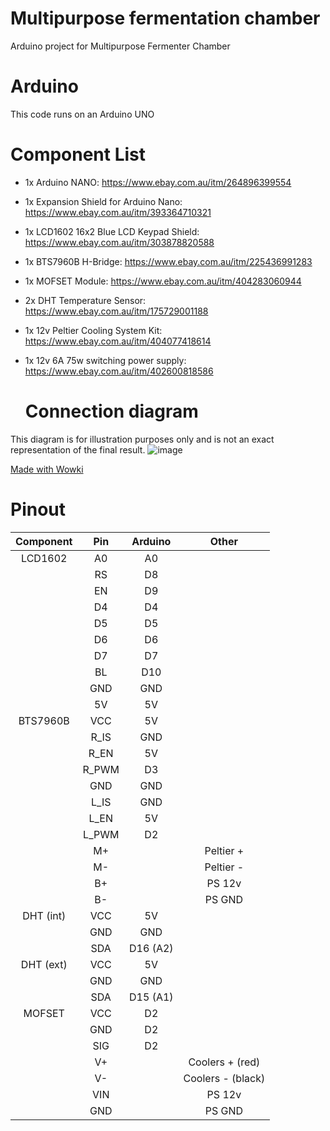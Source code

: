 # Multipurpose fermentation chamber
Arduino project for Multipurpose Fermenter Chamber

# Arduino
This code runs on an Arduino UNO

# Component List
- 1x Arduino NANO: https://www.ebay.com.au/itm/264896399554
- 1x Expansion Shield for Arduino Nano: https://www.ebay.com.au/itm/393364710321
- 1x LCD1602 16x2 Blue LCD Keypad Shield: https://www.ebay.com.au/itm/303878820588
- 1x BTS7960B H-Bridge: https://www.ebay.com.au/itm/225436991283
- 1x MOFSET Module: https://www.ebay.com.au/itm/404283060944
- 2x DHT Temperature Sensor: https://www.ebay.com.au/itm/175729001188
- 1x 12v Peltier Cooling System Kit: https://www.ebay.com.au/itm/404077418614
- 1x 12v 6A 75w switching power supply: https://www.ebay.com.au/itm/402600818586

  # Connection diagram
This diagram is for illustration purposes only and is not an exact representation of the final result.
  ![image](https://github.com/uron83/fermenter/assets/13381582/39977fab-4b40-4d80-8e1b-e50b70dbffa9)
  
  [Made with Wowki](https://wokwi.com/projects/377011821229324289)
  

  # Pinout
| Component | Pin  | Arduino | Other  |
|:---:|:---:|:---:|:---:|
| LCD1602 | A0  | A0  |   |
|   | RS  | D8  |   |
|   | EN  | D9  |   |
|   | D4  | D4  |   |
|   | D5  | D5  |   |
|   | D6  | D6  |   |
|   | D7  | D7  |   |
|   | BL  | D10  |   |
|   | GND  | GND  |   |
|   | 5V  | 5V  |   |
| BTS7960B | VCC  | 5V  |   |
|  | R_IS  | GND  |   |
|  | R_EN  | 5V  |   |
|  | R_PWM  | D3  |   |
|  | GND  | GND  |   |
|  | L_IS  | GND  |   |
|  | L_EN  |  5V |   |
|  | L_PWM  |  D2 |   |
|  | M+ |  | Peltier +  |
|  | M- |  | Peltier -  |
|  | B+ |  | PS 12v  |
|  | B- |  | PS GND  |
| DHT (int)  | VCC  |  5V |   |
|  | GND  |  GND |   |
|  | SDA  |  D16 (A2) |   |
| DHT (ext)  | VCC  |  5V |   |
|  | GND  |  GND |   |
|  | SDA  |  D15 (A1) |   |
| MOFSET  | VCC  |  D2 |   |
|  | GND  |  D2 |   |
|  | SIG  |  D2 |   |
|  | V+  |   | Coolers + (red)  |
|  | V-  |   | Coolers - (black) |
|  | VIN  |   | PS 12v  |
|  | GND  |   | PS GND  |
